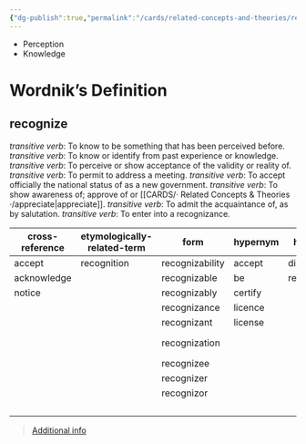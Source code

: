 ```yaml
---
{"dg-publish":true,"permalink":"/cards/related-concepts-and-theories/recognition/","noteIcon":"1","created":"2023-02-27T19:10:22.852+01:00","updated":"2023-05-10T21:23:08.766+02:00"}
---
```


- Perception
- Knowledge

# Wordnik’s Definition 
## recognize
*transitive verb*: To know to be something that has been perceived before.
*transitive verb*: To know or identify from past experience or knowledge.
*transitive verb*: To perceive or show acceptance of the validity or reality of.
*transitive verb*: To permit to address a meeting.
*transitive verb*: To accept officially the national status of as a new government.
*transitive verb*: To show awareness of; approve of or [[CARDS/· Related Concepts & Theories ·/appreciate\|appreciate]].
*transitive verb*: To admit the acquaintance of, as by salutation.
*transitive verb*: To enter into a recognizance.

| cross-reference |etymologically-related-term |form |hypernym |hyponym |rhyme |same-context |synonym |variant |verb-form |
| --- | --- | --- | --- | --- | --- | --- | --- | --- | --- |
| accept | recognition | recognizability | accept | discriminate | misrecognize | 25-pair | accept | recognise | recognized |
| acknowledge |  | recognizable | be | resolve |  | AZ | acknowledge |  | recognizes |
| notice |  | recognizably | certify |  |  | andwhether | acknowledge |  | recognizing |
|  |  | recognizance | licence |  |  | archangelic | admit |  |  |
|  |  | recognizant | license |  |  | ghastliest | agree |  |  |
|  |  | recognization |  |  |  | hall-marked | agree provisionally |  |  |
|  |  | recognizee |  |  |  | ofcabinet | allow |  |  |
|  |  | recognizer |  |  |  | pre-exilic | allow |  |  |
|  |  | recognizor |  |  |  | scenical | appreciate |  |  |
|  |  |  |  |  |  | starships' | apprehend |  |  |

> [Additional info](https://www.wordnik.com/words/recognize)